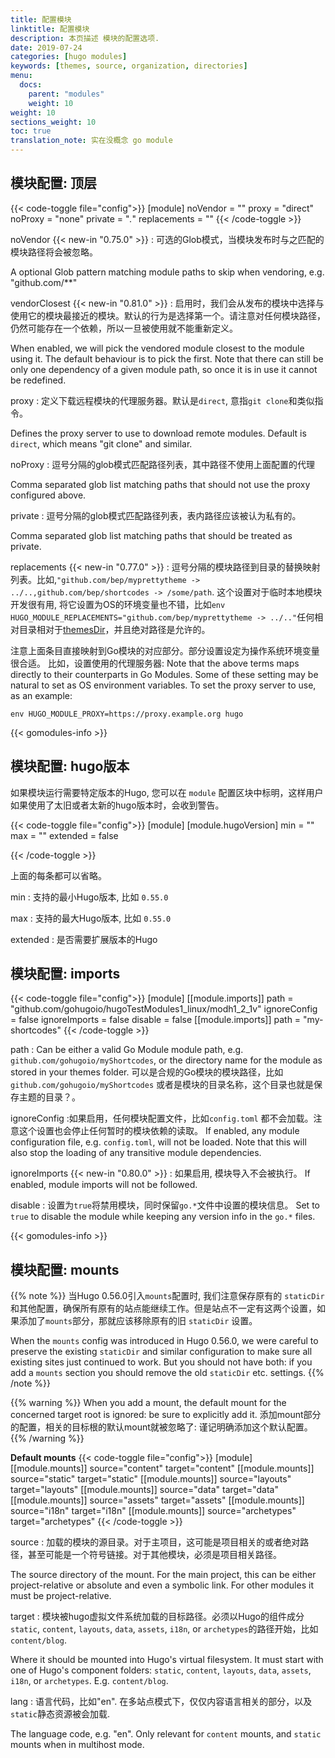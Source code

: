```yaml
---
title: 配置模块
linktitle: 配置模块
description: 本页描述 模块的配置选项.
date: 2019-07-24
categories: [hugo modules]
keywords: [themes, source, organization, directories]
menu:
  docs:
    parent: "modules"
    weight: 10
weight: 10
sections_weight: 10
toc: true
translation_note: 实在没概念 go module
---
```


## 模块配置: 顶层

{{< code-toggle file="config">}}
[module]
noVendor = ""
proxy = "direct"
noProxy = "none"
private = "*.*"
replacements = ""
{{< /code-toggle >}}


noVendor {{< new-in "0.75.0" >}}
: 可选的Glob模式，当模块发布时与之匹配的模块路径将会被忽略。

A optional Glob pattern matching module paths to skip when vendoring, e.g. "github.com/**"

vendorClosest {{< new-in "0.81.0" >}}
: 启用时，我们会从发布的模块中选择与使用它的模块最接近的模块。默认的行为是选择第一个。请注意对任何模块路径，仍然可能存在一个依赖，所以一旦被使用就不能重新定义。

 When enabled, we will pick the vendored module closest to the module using it. The default behaviour is to pick the first. Note that there can still be only one dependency of a given module path, so once it is in use it cannot be redefined.

proxy
: 定义下载远程模块的代理服务器。默认是`direct`, 意指`git clone`和类似指令。

Defines the proxy server to use to download remote modules. Default is `direct`, which means "git clone" and similar.

noProxy
: 逗号分隔的glob模式匹配路径列表，其中路径不使用上面配置的代理

Comma separated glob list matching paths that should not use the proxy configured above.

private
: 逗号分隔的glob模式匹配路径列表，表内路径应该被认为私有的。

Comma separated glob list matching paths that should be treated as private.

replacements {{< new-in "0.77.0" >}}
: 逗号分隔的模块路径到目录的替换映射列表。比如,`"github.com/bep/myprettytheme -> ../..,github.com/bep/shortcodes -> /some/path`. 这个设置对于临时本地模块开发很有用, 将它设置为OS的环境变量也不错，比如`env HUGO_MODULE_REPLACEMENTS="github.com/bep/myprettytheme -> ../.."`任何相对目录相对于[themesDir](https://gohugo.io/getting-started/configuration/#all-configuration-settings)，并且绝对路径是允许的。

注意上面条目直接映射到Go模块的对应部分。部分设置设定为操作系统环境变量很合适。
比如，设置使用的代理服务器:
Note that the above terms maps directly to their counterparts in Go Modules. Some of these setting may be natural to set as OS environment variables. To set the proxy server to use, as an example:


```
env HUGO_MODULE_PROXY=https://proxy.example.org hugo
```

{{< gomodules-info >}}

## 模块配置: hugo版本

如果模块运行需要特定版本的Hugo, 您可以在 `module` 配置区块中标明，这样用户如果使用了太旧或者太新的hugo版本时，会收到警告。

{{< code-toggle file="config">}}
[module]
[module.hugoVersion]
  min = ""
  max = ""
  extended = false

{{< /code-toggle >}}

上面的每条都可以省略。

min
: 支持的最小Hugo版本, 比如 `0.55.0`

max
: 支持的最大Hugo版本, 比如 `0.55.0`

extended
: 是否需要扩展版本的Hugo

## 模块配置: imports

{{< code-toggle file="config">}}
[module]
[[module.imports]]
  path = "github.com/gohugoio/hugoTestModules1_linux/modh1_2_1v"
  ignoreConfig = false
  ignoreImports = false
  disable = false
[[module.imports]]
  path = "my-shortcodes"
{{< /code-toggle >}}

path
: Can be either a valid Go Module module path, e.g. `github.com/gohugoio/myShortcodes`, or the directory name for the module as stored in your themes folder.
可以是合规的Go模块的模块路径，比如 `github.com/gohugoio/myShortcodes`
或者是模块的目录名称，这个目录也就是保存主题的目录？。


ignoreConfig
:如果启用，任何模块配置文件，比如`config.toml` 都不会加载。注意这个设置也会停止任何暂时的模块依赖的读取。
If enabled, any module configuration file, e.g. `config.toml`, will not be loaded. Note that this will also stop the loading of any transitive module dependencies.

ignoreImports {{< new-in "0.80.0" >}}
: 如果启用, 模块导入不会被执行。
If enabled, module imports will not be followed.

disable
: 设置为`true`将禁用模块，同时保留`go.*`文件中设置的模块信息。
 Set to `true` to disable the module while keeping any version info in the `go.*` files.

{{< gomodules-info >}}


## 模块配置: mounts

{{% note %}}
当Hugo 0.56.0引入`mounts`配置时, 我们注意保存原有的 `staticDir` 和其他配置，确保所有原有的站点能继续工作。但是站点不一定有这两个设置，如果添加了`mounts`部分，那就应该移除原有的旧 `staticDir` 设置。

When the `mounts` config was introduced in Hugo 0.56.0, we were careful to preserve the existing `staticDir` and similar configuration to make sure all existing sites just continued to work. But you should not have both: if you add a `mounts` section you should remove the old `staticDir` etc. settings.
{{% /note %}}

{{% warning %}}
When you add a mount, the default mount for the concerned target root is ignored: be sure to explicitly add it.
添加mount部分的配置，相关的目标根的默认mount就被忽略了: 谨记明确添加这个默认配置。
{{% /warning %}}

**Default mounts**
{{< code-toggle file="config">}}
[module]
[[module.mounts]]
    source="content"
    target="content"
[[module.mounts]]
    source="static"
    target="static"
[[module.mounts]]
    source="layouts"
    target="layouts"
[[module.mounts]]
    source="data"
    target="data"
[[module.mounts]]
    source="assets"
    target="assets"
[[module.mounts]]
    source="i18n"
    target="i18n"
[[module.mounts]]
    source="archetypes"
    target="archetypes"
{{< /code-toggle >}}

source
: 加载的模块的源目录。对于主项目，这可能是项目相关的或者绝对路径，甚至可能是一个符号链接。对于其他模块，必须是项目相关路径。

The source directory of the mount. For the main project, this can be either project-relative or absolute and even a symbolic link. For other modules it must be project-relative.

target
: 模块被hugo虚拟文件系统加载的目标路径。必须以Hugo的组件成分`static`, `content`, `layouts`, `data`, `assets`, `i18n`, or `archetypes`的路径开始，比如`content/blog`.

Where it should be mounted into Hugo's virtual filesystem. It must start with one of Hugo's component folders: `static`, `content`, `layouts`, `data`, `assets`, `i18n`, or `archetypes`. E.g. `content/blog`.

lang
: 语言代码，比如"en". 在多站点模式下，仅仅内容语言相关的部分，以及 `static`静态资源被会加载.

The language code, e.g. "en". Only relevant for `content` mounts, and `static` mounts when in multihost mode.
